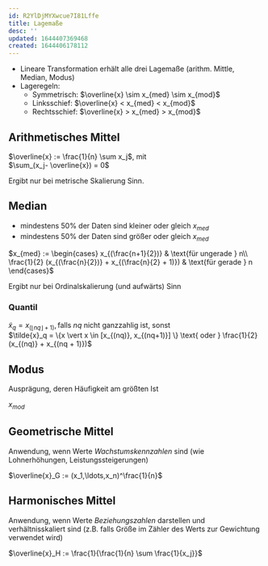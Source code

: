 ```yaml
---
id: R2YlDjMYXwcue7I81Lffe
title: Lagemaße
desc: ''
updated: 1644407369468
created: 1644406178112
---
```


- Lineare Transformation erhält alle drei Lagemaße (arithm. Mittle, Median, Modus)
- Lageregeln:
    - Symmetrisch: $\overline{x} \sim x_{med} \sim x_{mod}$
    - Linksschief: $\overline{x} < x_{med} < x_{mod}$
    - Rechtsschief: $\overline{x} > x_{med} > x_{mod}$

## Arithmetisches Mittel
$\overline{x} := \frac{1}{n} \sum x_j$, mit  
$\sum_(x_j- \overline{x}) = 0$

Ergibt nur bei metrische Skalierung Sinn.

## Median
- mindestens 50% der Daten sind kleiner oder gleich $x_{med}$
- mindestens 50% der Daten sind größer oder gleich $x_{med}$

$x_{med} := \begin{cases}
    x_{(\frac{n+1}{2})} & \text{für ungerade } n\\
    \frac{1}{2} (x_{(\frac{n}{2})} + x_{(\frac{n}{2} + 1)}) & \text{für gerade } n
\end{cases}$

Ergibt nur bei Ordinalskalierung (und aufwärts) Sinn

### Quantil
$\tilde{x}_q = x_{(\lfloor nq \rfloor + 1)}, \text{falls }nq\text{ nicht ganzzahlig ist}$, sonst  
$\tilde{x}_q = \{x \vert x \in [x_{(nq)}, x_{(nq+1)}] \} \text{ oder } \frac{1}{2} (x_{(nq)} + x_{(nq + 1)})$

## Modus
Ausprägung, deren Häufigkeit am größten Ist

$x_{mod}$

## Geometrische Mittel
Anwendung, wenn Werte *Wachstumskennzahlen* sind (wie Lohnerhöhungen, Leistungssteigerungen)

$\overline{x}_G := (x_1,\ldots,x_n)^\frac{1}{n}$

## Harmonisches Mittel
Anwendung, wenn Werte *Beziehungszahlen* darstellen und verhältnisskaliert sind (z.B. falls Größe
im Zähler des Werts zur Gewichtung verwendet wird)

$\overline{x}_H := \frac{1}{\frac{1}{n} \sum \frac{1}{x_j}}$